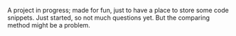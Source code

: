 A project in progress; made for fun, just to have a place to store some code snippets. Just started, so not much questions yet. But the comparing method might be a problem.